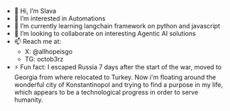 - 👋 Hi, I’m Slava
- 👀 I’m interested in Automations
- 🌱 I’m currently learning langchain framework on python and javascript 
- 💞️ I’m looking to collaborate on interesting Agentic AI solutions 
- 📫 Reach me at: 
   -   X: @allhopeisgo
   - TG: octob3rz
- ⚡ Fun fact: I escaped Russia 7 days after the start of the war, moved to Georgia from where relocated to Turkey. 
Now i'm floating around the wonderful city of Konstantinopol and trying to find a purpose in my life, which appears to be a technological progress in order to serve humanity. 

<!---
GloryMighty/GloryMighty is a ✨ special ✨ repository because its `README.md` (this file) appears on your GitHub profile.
You can click the Preview link to take a look at your changes.
--->
